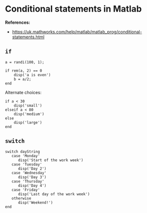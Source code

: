 # Conditional statements in Matlab


**References:**
- https://uk.mathworks.com/help/matlab/matlab_prog/conditional-statements.html


## `if`

~~~~
a = randi(100, 1);

if rem(a, 2) == 0
    disp('a is even')
    b = a/2;
end
~~~~

Alternate choices:

~~~~
if a < 30
    disp('small')
elseif a < 80
    disp('medium')
else
    disp('large')
end
~~~~

## `switch`

~~~~
switch dayString
   case 'Monday'
      disp('Start of the work week')
   case 'Tuesday'
      disp('Day 2')
   case 'Wednesday'
      disp('Day 3')
   case 'Thursday'
      disp('Day 4')
   case 'Friday'
      disp('Last day of the work week')
   otherwise
      disp('Weekend!')
end
~~~~
